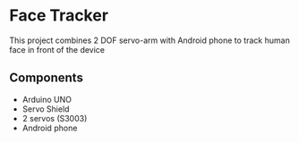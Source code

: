 # Face Tracker #

This project combines 2 DOF servo-arm with Android phone to track human face in front of the device

## Components ##

- Arduino UNO
- Servo Shield
- 2 servos (S3003)
- Android phone
